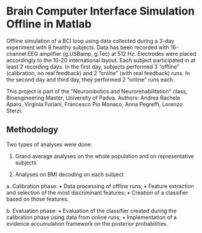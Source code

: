 # Brain Computer Interface Simulation Offline in Matlab

Offline simulation of a BCI loop using data collected during a 3-day experiment with 8 healthy subjects. Data has been recorded with 16-channel EEG amplifier (g.USBamp, g.Tec) at 512 Hz. Electrodes were placed accordingly to the 10-20 international layout.  Each subject participated in at least 2 recording days. In the first day, subjects performed 3 “offline” (calibration, no real feedback) and 2 “online” (with real feedback) runs. In the second day and third day, they performed 2 “online” runs each.

This project is part of the "Neurorobotics and Neurorehabilitation" class, Bioengineering Master, University of Padua.
Authors: Andrea Rachele Aparo, Virginia Furlani, Francesco Pio Monaco, Anna Pegreffi, Lorenzo Sterzi.

## Methodology

Two types of analyses were done:

  1. Grand average analyses on the whole population and on representative subjects

  2. Analyses on BMI decoding on each subject

  a. Calibration phase:
    ▪ Data processing of offline runs;
    ▪ Feature extraction and selection of the most discriminant features;
    ▪ Creation of a classifier based on those features.

  b. Evaluation phase:
    ▪ Evaluation of the classifier created during the calibration phase using data from online runs;
    ▪ Implementation of a evidence accumulation framework on the posterior probabilities.
